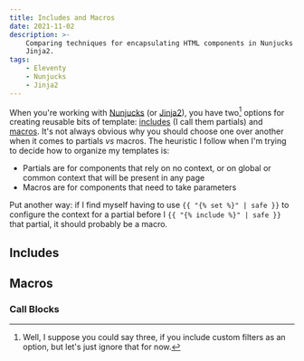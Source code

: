 ```yaml
---
title: Includes and Macros
date: 2021-11-02
description: >-
    Comparing techniques for encapsulating HTML components in Nunjucks or
    Jinja2.
tags:
    - Eleventy
    - Nunjucks
    - Jinja2
---
```


When you're working with [Nunjucks](https://mozilla.github.io/nunjucks/) (or
[Jinja2](https://jinja.palletsprojects.com/en/3.0.x/)), you have two[^1] options
for creating reusable bits of template:
[includes](https://mozilla.github.io/nunjucks/templating.html#include) (I call
them partials) and
[macros](https://mozilla.github.io/nunjucks/templating.html#macro). It's not
always obvious why you should choose one over another when it comes to partials
<i>vs</i> macros. The heuristic I follow when I'm trying to decide how to
organize my templates is:

- Partials are for components that rely on no context, or on global or common
  context that will be present in any page
- Macros are for components that need to take parameters

Put another way: if I find myself having to use `{{ "{% set %}" | safe }}` to
configure the context for a partial before I `{{ "{% include %}" | safe }}` that
partial, it should probably be a macro.

## Includes

## Macros

### Call Blocks

[^1]: Well, I suppose you could say three, if you include custom filters as an
  option, but let's just ignore that for now.
